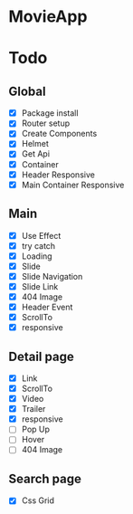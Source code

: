 # MovieApp

# Todo

## Global

- [x] Package install
- [x] Router setup
- [x] Create Components
- [x] Helmet
- [x] Get Api
- [x] Container
- [x] Header Responsive
- [x] Main Container Responsive

## Main

- [x] Use Effect
- [x] try catch
- [x] Loading
- [x] Slide
- [x] Slide Navigation
- [x] Slide Link
- [x] 404 Image
- [x] Header Event
- [x] ScrollTo
- [x] responsive

## Detail page

- [x] Link
- [x] ScrollTo
- [x] Video
- [x] Trailer
- [x] responsive
- [ ] Pop Up
- [ ] Hover
- [ ] 404 Image

## Search page

- [x] Css Grid
